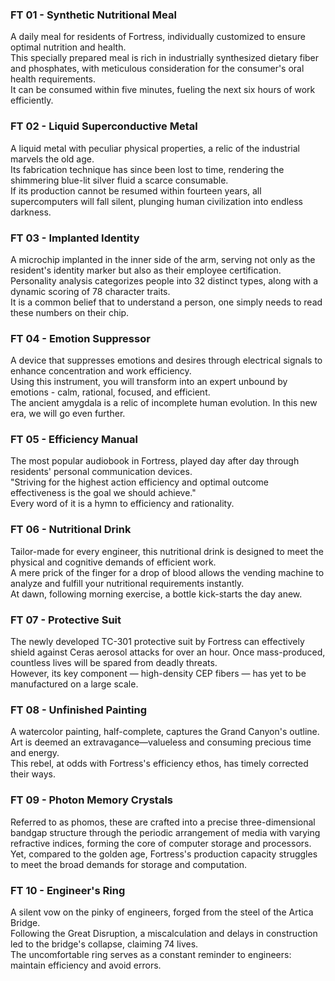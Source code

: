 ### FT 01 - Synthetic Nutritional Meal
A daily meal for residents of Fortress, individually customized to ensure optimal nutrition and health. <br>
This specially prepared meal is rich in industrially synthesized dietary fiber and phosphates, with meticulous consideration for the consumer's oral health requirements. <br>
It can be consumed within five minutes, fueling the next six hours of work efficiently.

### FT 02 - Liquid Superconductive Metal
A liquid metal with peculiar physical properties, a relic of the industrial marvels the old age. <br>
Its fabrication technique has since been lost to time, rendering the shimmering blue-lit silver fluid a scarce consumable. <br>
If its production cannot be resumed within fourteen years, all supercomputers will fall silent, plunging human civilization into endless darkness.

### FT 03 - Implanted Identity
A microchip implanted in the inner side of the arm, serving not only as the resident's identity marker but also as their employee certification. <br>
Personality analysis categorizes people into 32 distinct types, along with a dynamic scoring of 78 character traits. <br>
It is a common belief that to understand a person, one simply needs to read these numbers on their chip.

### FT 04 - Emotion Suppressor
A device that suppresses emotions and desires through electrical signals to enhance concentration and work efficiency. <br>
Using this instrument, you will transform into an expert unbound by emotions - calm, rational, focused, and efficient. <br>
The ancient amygdala is a relic of incomplete human evolution. In this new era, we will go even further.

### FT 05 - Efficiency Manual
The most popular audiobook in Fortress, played day after day through residents' personal communication devices. <br>
"Striving for the highest action efficiency and optimal outcome effectiveness is the goal we should achieve." <br>
Every word of it is a hymn to efficiency and rationality.

### FT 06 - Nutritional Drink
Tailor-made for every engineer, this nutritional drink is designed to meet the physical and cognitive demands of efficient work. <br>
A mere prick of the finger for a drop of blood allows the vending machine to analyze and fulfill your nutritional requirements instantly. <br>
At dawn, following morning exercise, a bottle kick-starts the day anew.

### FT 07 - Protective Suit
The newly developed TC-301 protective suit by Fortress can effectively shield against Ceras aerosol attacks for over an hour. Once mass-produced, countless lives will be spared from deadly threats. <br>
However, its key component — high-density CEP fibers — has yet to be manufactured on a large scale.

### FT 08 - Unfinished Painting
A watercolor painting, half-complete, captures the Grand Canyon's outline. <br>
Art is deemed an extravagance—valueless and consuming precious time and energy. <br>
This rebel, at odds with Fortress's efficiency ethos, has timely corrected their ways.

### FT 09 - Photon Memory Crystals
Referred to as phomos, these are crafted into a precise three-dimensional bandgap structure through the periodic arrangement of media with varying refractive indices, forming the core of computer storage and processors. <br>
Yet, compared to the golden age, Fortress's production capacity struggles to meet the broad demands for storage and computation. 

### FT 10 - Engineer's Ring
A silent vow on the pinky of engineers, forged from the steel of the Artica Bridge. <br>
Following the Great Disruption, a miscalculation and delays in construction led to the bridge's collapse, claiming 74 lives. <br>
The uncomfortable ring serves as a constant reminder to engineers: maintain efficiency and avoid errors.
